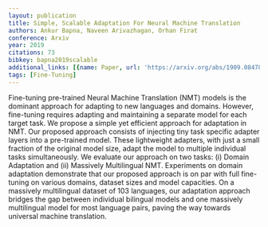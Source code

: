 ```yaml
---
layout: publication
title: Simple, Scalable Adaptation For Neural Machine Translation
authors: Ankur Bapna, Naveen Arivazhagan, Orhan Firat
conference: Arxiv
year: 2019
citations: 73
bibkey: bapna2019scalable
additional_links: [{name: Paper, url: 'https://arxiv.org/abs/1909.08478'}]
tags: [Fine-Tuning]
---
```

Fine-tuning pre-trained Neural Machine Translation (NMT) models is the
dominant approach for adapting to new languages and domains. However,
fine-tuning requires adapting and maintaining a separate model for each target
task. We propose a simple yet efficient approach for adaptation in NMT. Our
proposed approach consists of injecting tiny task specific adapter layers into
a pre-trained model. These lightweight adapters, with just a small fraction of
the original model size, adapt the model to multiple individual tasks
simultaneously. We evaluate our approach on two tasks: (i) Domain Adaptation
and (ii) Massively Multilingual NMT. Experiments on domain adaptation
demonstrate that our proposed approach is on par with full fine-tuning on
various domains, dataset sizes and model capacities. On a massively
multilingual dataset of 103 languages, our adaptation approach bridges the gap
between individual bilingual models and one massively multilingual model for
most language pairs, paving the way towards universal machine translation.